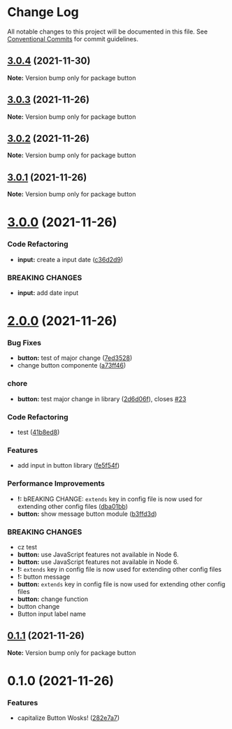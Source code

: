 # Change Log

All notable changes to this project will be documented in this file.
See [Conventional Commits](https://conventionalcommits.org) for commit guidelines.

## [3.0.4](https://github.com/yohitan12/semver-libs/compare/button@3.0.3...button@3.0.4) (2021-11-30)

**Note:** Version bump only for package button





## [3.0.3](https://github.com/yohitan12/semver-libs/compare/button@3.0.2...button@3.0.3) (2021-11-26)

**Note:** Version bump only for package button





## [3.0.2](https://github.com/yohitan12/semver-libs/compare/button@3.0.1...button@3.0.2) (2021-11-26)

**Note:** Version bump only for package button





## [3.0.1](https://github.com/yohitan12/semver-libs/compare/button@3.0.0...button@3.0.1) (2021-11-26)

**Note:** Version bump only for package button





# [3.0.0](https://github.com/yohitan12/semver-libs/compare/button@2.0.0...button@3.0.0) (2021-11-26)


### Code Refactoring

* **input:** create a input date ([c36d2d9](https://github.com/yohitan12/semver-libs/commit/c36d2d90b88f4b36ca432166e8d1e43d3ce68eb7))


### BREAKING CHANGES

* **input:** add date input





# [2.0.0](https://github.com/yohitan12/semver-libs/compare/button@0.1.1...button@2.0.0) (2021-11-26)


### Bug Fixes

* **button:** test of major change ([7ed3528](https://github.com/yohitan12/semver-libs/commit/7ed35284b5e58a3e56140f2870d9f1bc50160a3e))
* change button componente ([a73ff46](https://github.com/yohitan12/semver-libs/commit/a73ff4670f35532058fdf5022cbfc669e3c07ed0))


### chore

* **button:** test major change in library ([2d6d06f](https://github.com/yohitan12/semver-libs/commit/2d6d06ff47c549534ebcbc616e011ff565e5a391)), closes [#23](https://github.com/yohitan12/semver-libs/issues/23)


### Code Refactoring

* test ([41b8ed8](https://github.com/yohitan12/semver-libs/commit/41b8ed8278b126a6b9514cb50f790c68615aec8a))


### Features

* add input in button library ([fe5f54f](https://github.com/yohitan12/semver-libs/commit/fe5f54f2c7867a0d013e0f40eb4352eb659d7728))


### Performance Improvements

* **!:** bREAKING CHANGE: `extends` key in config file is now used for extending other config files ([dba01bb](https://github.com/yohitan12/semver-libs/commit/dba01bbbcd23a3f9ace726ca9f2443ca7eff4e4e))
* **button:** show message button module ([b3ffd3d](https://github.com/yohitan12/semver-libs/commit/b3ffd3d73ca0a51e5c34164d4efe76a8bcd95abc))


### BREAKING CHANGES

* cz test
* **button:** use JavaScript features not available in Node 6.
* **button:** use JavaScript features not available in Node 6.
* **!:** `extends` key in config file is now used for extending other config files
* **!:** button message
* **button:** `extends` key in config file is now used for extending other config files
* **button:** change function
* button change
* Button input label name





## [0.1.1](https://github.com/yohitan12/semver-libs/compare/button@0.1.0...button@0.1.1) (2021-11-26)

**Note:** Version bump only for package button





# 0.1.0 (2021-11-26)


### Features

* capitalize Button Wosks! ([282e7a7](https://github.com/yohitan12/semver-libs/commit/282e7a7bcf903270acb70e6a5b0ea49111915001))
